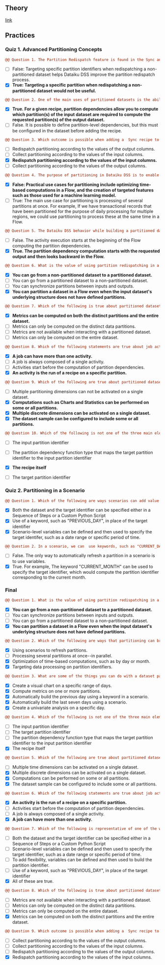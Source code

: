 ## Theory
[link](https://academy.dataiku.com/path/advanced-designer/advanced-partitioning)

## Practices
### Quiz 1. Advanced Partitioning Concepts
``` diff
@@ Question 1. The Partition Redispatch feature is found in the Sync and Prepare recipes. When added to a non-partitioned dataset, the Partition Redispatch feature results in computing all possible partitions within the data, building all partitions at once, regardless of the string value we specify in the Recipe Run options.@@
```
- [ ] False: Targeting specific partition identifiers when redispatching a non-partitioned dataset helps Dataiku DSS improve the partition redispatch process.
- [x] **True: Targeting a specific partition when redispatching a non-partitioned dataset would not be useful.**

``` diff
@@ Question 2. One of the main uses of partitioned datasets is the ability to define partition-level dependencies in recipes.@@
```
- [x] **True. For a given recipe, partition dependencies allow you to compute which partition(s) of the input dataset are required to compute the requested partition(s) of the output dataset.**
- [ ] False. It is possible to define partition-level dependencies, but this must be configured in the dataset before adding the recipe.

``` diff
@@ Question 3. Which outcome is possible when adding a  Sync recipe to a non-partitioned dataset?@@
```
- [ ] Redispatch partitioning according to the values of the output columns.
- [ ] Collect partitioning according to the values of the input columns.
- [x] **Redispatch partitioning according to the values of the input columns.**
- [ ] Collect partitioning according to the values of the output columns.

``` diff
@@ Question 4. The purpose of partitioning in Dataiku DSS is to enable the processing of partitions in parallel.@@
```
- [x] **False: Practical use cases for partitioning include optimizing time-based computations in a Flow, and the creation of targeted features such as those used for a machine learning model.**
- [ ] True: The main use case for partitioning is processing of several partitions at once. For example, If we have transactional records that have been partitioned for the purpose of daily processing for multiple regions, we could use partitioning to process these at the same time in a Flow.

``` diff
@@ Question 5. The Dataiku DSS behavior while building a partitioned dataset can be described as "backwards partition dependency propagation." @@
```
- [ ] False. The activity execution starts at the beginning of the Flow computing the partition dependencies.
- [x] **True. The partition dependency computation starts with the requested output and then looks backward in the Flow.**

``` diff
@@ Question 6. What is the value of using partition redispatching in a Flow? (Select all that apply.)@@
```
- [x] **You can go from a non-partitioned dataset to a partitioned dataset.**
- [ ] You can go from a partitioned dataset to a non-partitioned dataset.
- [ ] You can synchronize partitions between inputs and outputs.
- [x] **You can partition a dataset in a Flow even when the input dataset's underlying structure does not have defined partitions.**

``` diff
@@ Question 7. Which of the following is true about partitioned dataset metrics? (Choose one.)@@
```
- [x] **Metrics can be computed on both the distinct partitions and the entire dataset.**
- [ ] Metrics can only be computed on the distinct data partitions.
- [ ] Metrics are not available when interacting with a partitioned dataset.
- [ ] Metrics can only be computed on the entire dataset.

``` diff
@@ Question 8. Which of the following statements are true about job activities when building partitioned datasets in Dataiku DSS? (Select all that apply.)@@
```
- [x] **A job can have more than one activity.**
- [ ] A job is always composed of a single activity.
- [ ] Activities start before the computation of partition dependencies.
- [x] **An activity is the run of a recipe on a specific partition.**

``` diff
@@ Question 9. Which of the following are true about partitioned datasets in DSS? (Select all that apply.)@@
```
- [ ] Multiple partitioning dimensions can not be activated on a single dataset.
- [x] **Computations such as Charts and Statistics can be performed on some or all partitions.**
- [x] **Multiple discrete dimensions can be activated on a single dataset.**
- [x] **The dataset sample can be configured to include some or all partitions.**

``` diff
@@ Question 10. Which of the following is not one of the three main elements making up the partition dependency computations in Dataiku DSS?@@
```
- [ ] The input partition identifier
- [ ] The partition dependency function type that maps the target partition identifier to the input partition identifier
- [x] **The recipe itself**
- [ ] The target partition identifier


### Quiz 2.  Partitioning in a Scenario
``` diff
@@ Question 1. Which of the following are ways scenarios can add value when building a Flow with partitioned datasets? (Select all that apply.)@@
```
- [x] Both the dataset and the target identifier can be specified either in a Sequence of Steps or a Custom Python Script
- [x] Use of a keyword, such as "PREVIOUS_DAY", in place of the target identifier
- [x] Scenario-level variables can be defined and then used to specify the target identifer, such as a date range or specific period of time.

```diff
@@ Question 2. In a scenario, we can  use keywords, such as "CURRENT_DAY",  to refresh a partition.@@
```
- [ ] False. The only way to automatically refresh a partition in a scenario is to use variables.
- [x] True. For example, The keyword "CURRENT_MONTH" can be used to specify the target identifier, which would compute the partition identifier corresponding to the current month.

### Final
``` diff
@@ Question 1. What is the value of using partition redispatching in a Flow? (Select all that apply.)@@
```
- [x] **You can go from a non-partitioned dataset to a partitioned dataset.**
- [ ] You can synchronize partitions between inputs and outputs.
- [ ] You can go from a partitioned dataset to a non-partitioned dataset.
- [x] **You can partition a dataset in a Flow even when the input dataset's underlying structure does not have defined partitions.**

``` diff
@@ Question 2. Which of the following are ways that partitioning can bring value to a Flow? (Select all that apply.)@@
```
- [x] Using scenarios to refresh partitions.
- [ ] Processing several partitions at once--in parallel.
- [x] Optimization of time-based computations, such as by day or month.
- [x] Targeting data processing on partition identifiers.

``` diff
@@ Question 3. What are some of the things you can do with a dataset partitioned by the time dimension value of "Day"? (Select all that apply.)@@
```
- [x] Create a visual chart on a specific range of days.
- [x] Compute metrics on one or more partitions.
- [x] Automatically build the previous day using a keyword in a scenario.
- [x] Automatically build the last seven days using a scenario.
- [x] Create a univariate analysis on a specific day.

``` diff
@@ Question 4. Which of the following is not one of the three main elements making up the partition dependency computations in Dataiku DSS?@@
```
- [ ] The input partition identifier
- [ ] The target partition identifier
- [ ] The partition dependency function type that maps the target partition identifier to the input partition identifier
- [x] The recipe itself

``` diff
@@ Question 5. Which of the following are true about partitioned datasets in DSS? (Select all that apply.)@@
```
- [ ] Multiple time dimensions can be activated on a single dataset.
- [x] Multiple discrete dimensions can be activated on a single dataset.
- [x] Computations can be performed on some or all partitions.
- [x] The dataset sample can be configured to include some or all partitions.

``` diff
@@ Question 6. Which of the following statements are true about job activities when building partitioned datasets in Dataiku DSS? (Select all that apply.)@@
```
- [x] **An activity is the run of a recipe on a specific partition.**
- [ ] Activities start before the computation of partition dependencies.
- [ ] A job is always composed of a single activity.
- [x] **A job can have more than one activity.**

``` diff
@@ Question 7. Which of the following is representative of one of the ways scenarios can add value when building a Flow with partitioned datasets?@@
```
- [ ] Both the dataset and the target identifier can be specified either in a Sequence of Steps or a Custom Python Script
- [ ] Scenario-level variables can be defined and then used to specify the target identifier, such as a date range or specific period of time.
- [ ] To add flexibility, variables can be defined and then used to build the partition identifier.
- [ ] Use of a keyword, such as "PREVIOUS_DAY", in place of the target identifier
- [x] All of these are true.

``` diff
@@ Question 8. Which of the following is true about partitioned dataset metrics? (Choose one.)@@
```
- [ ] Metrics are not available when interacting with a partitioned dataset.
- [ ] Metrics can only be computed on the distinct data partitions.
- [ ] Metrics can only be computed on the entire dataset.
- [x] Metrics can be computed on both the distinct partitions and the entire dataset.

``` diff
@@ Question 9. Which outcome is possible when adding a  Sync recipe to  a non-partitioned dataset?@@
```
- [ ] Collect partitioning according to the values of the output columns.
- [ ] Collect partitioning according to the values of the input columns.
- [ ] Redispatch partitioning according to the values of the output columns.
- [x] Redispatch partitioning according to the values of the input columns.
